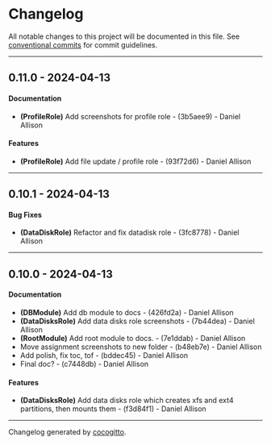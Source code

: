 # Changelog
All notable changes to this project will be documented in this file. See [conventional commits](https://www.conventionalcommits.org/) for commit guidelines.

- - -
## 0.11.0 - 2024-04-13
#### Documentation
- **(ProfileRole)** Add screenshots for profile role - (3b5aee9) - Daniel Allison
#### Features
- **(ProfileRole)** Add file update / profile role - (93f72d6) - Daniel Allison

- - -

## 0.10.1 - 2024-04-13
#### Bug Fixes
- **(DataDiskRole)** Refactor and fix datadisk role - (3fc8778) - Daniel Allison

- - -

## 0.10.0 - 2024-04-13
#### Documentation
- **(DBModule)** Add db module to docs - (426fd2a) - Daniel Allison
- **(DataDisksRole)** Add data disks role screenshots - (7b44dea) - Daniel Allison
- **(RootModule)** Add root module to docs. - (7e1ddab) - Daniel Allison
- Move assignment screenshots to new folder - (b48eb7e) - Daniel Allison
- Add polish, fix toc, tof - (bddec45) - Daniel Allison
- Final doc? - (c7448db) - Daniel Allison
#### Features
- **(DataDisksRole)** Add data disks role which creates xfs and ext4 partitions, then mounts them - (f3d84f1) - Daniel Allison

- - -

Changelog generated by [cocogitto](https://github.com/cocogitto/cocogitto).